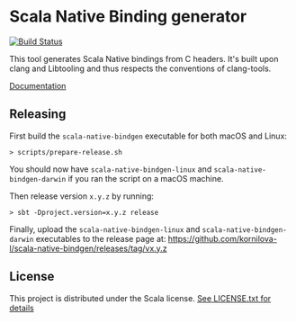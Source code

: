 # Scala Native Binding generator

[![Build Status](https://travis-ci.com/kornilova-l/scala-native-bindgen.svg?branch=master)](https://travis-ci.com/kornilova-l/scala-native-bindgen)

This tool generates Scala Native bindings from C headers. It's built upon clang and Libtooling and thus respects the conventions of clang-tools.

[Documentation](https://kornilova-l.github.io/scala-native-bindgen/)

## Releasing

First build the `scala-native-bindgen` executable for both macOS and
Linux:

    > scripts/prepare-release.sh

You should now have `scala-native-bindgen-linux` and
`scala-native-bindgen-darwin` if you ran the script on a macOS machine.

Then release version `x.y.z` by running:

    > sbt -Dproject.version=x.y.z release

Finally, upload the `scala-native-bindgen-linux` and
`scala-native-bindgen-darwin` executables to the release page at:
<https://github.com/kornilova-l/scala-native-bindgen/releases/tag/vx.y.z>

## License

This project is distributed under the Scala license.
[See LICENSE.txt for details](LICENSE.txt)
